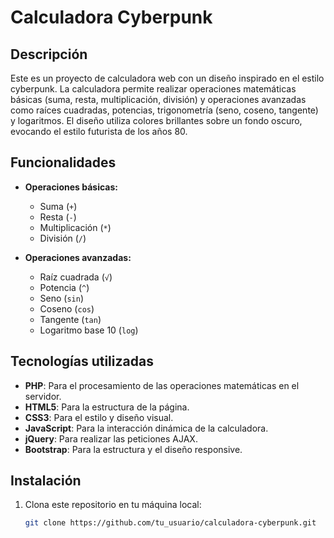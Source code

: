 # Calculadora Cyberpunk

## Descripción

Este es un proyecto de calculadora web con un diseño inspirado en el estilo cyberpunk. La calculadora permite realizar operaciones matemáticas básicas (suma, resta, multiplicación, división) y operaciones avanzadas como raíces cuadradas, potencias, trigonometría (seno, coseno, tangente) y logaritmos. El diseño utiliza colores brillantes sobre un fondo oscuro, evocando el estilo futurista de los años 80.

## Funcionalidades

- **Operaciones básicas:**
  - Suma (`+`)
  - Resta (`-`)
  - Multiplicación (`*`)
  - División (`/`)
  
- **Operaciones avanzadas:**
  - Raíz cuadrada (`√`)
  - Potencia (`^`)
  - Seno (`sin`)
  - Coseno (`cos`)
  - Tangente (`tan`)
  - Logaritmo base 10 (`log`)

## Tecnologías utilizadas

- **PHP**: Para el procesamiento de las operaciones matemáticas en el servidor.
- **HTML5**: Para la estructura de la página.
- **CSS3**: Para el estilo y diseño visual.
- **JavaScript**: Para la interacción dinámica de la calculadora.
- **jQuery**: Para realizar las peticiones AJAX.
- **Bootstrap**: Para la estructura y el diseño responsive.

## Instalación

1. Clona este repositorio en tu máquina local:
   ```bash
   git clone https://github.com/tu_usuario/calculadora-cyberpunk.git
